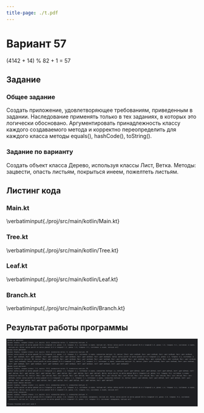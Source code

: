 ```yaml
---
title-page: ./t.pdf
---
```


# Вариант 57

(4142 + 14) % 82 + 1 = 57

## Задание

### Общее задание

Создать приложение, удовлетворяющее требованиям, приведенным в задании. Наследование применять только в тех заданиях, в которых это логически обосновано. Аргументировать принадлежность классу каждого создаваемого метода и корректно переопределить для каждого класса методы equals(), hashCode(), toString().

### Задание по варианту

Создать объект класса Дерево, используя классы Лист, Ветка. Методы: зацвести, опасть листьям, покрыться инеем, пожелтеть листьям.

## Листинг кода

### Main.kt

\verbatiminput{./proj/src/main/kotlin/Main.kt}

### Tree.kt

\verbatiminput{./proj/src/main/kotlin/Tree.kt}

### Leaf.kt

\verbatiminput{./proj/src/main/kotlin/Leaf.kt}

### Branch.kt

\verbatiminput{./proj/src/main/kotlin/Branch.kt}

## Результат работы программы

![Результат работы](image.png)
